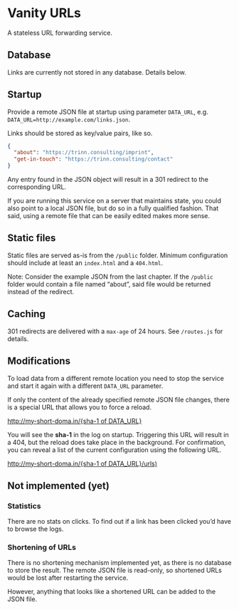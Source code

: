 # Vanity URLs

A stateless URL forwarding service.

## Database

Links are currently not stored in any database. Details below.

## Startup

Provide a remote JSON file at startup using parameter ``DATA_URL``, e.g. ``DATA_URL=http://example.com/links.json``.

Links should be stored as key/value pairs, like so.

```JSON
{
  "about": "https://trinn.consulting/imprint",
  "get-in-touch": "https://trinn.consulting/contact"
}
```

Any entry found in the JSON object will result in a 301 redirect to the corresponding URL.

If you are running this service on a server that maintains state, you could also point to a local JSON file, but do so in a fully qualified fashion. That said, using a remote file that can be easily edited makes more sense.  

## Static files

Static files are served as-is from the ``/public`` folder. Minimum configuration should include at least an ``index.html`` and a ``404.html``.

Note: Consider the example JSON from the last chapter. If the ``/public`` folder would contain a file named “about”, said file would be returned instead of the redirect.

## Caching

301 redirects are delivered with a ``max-age`` of 24 hours. See ``/routes.js`` for details.

## Modifications

To load data from a different remote location you need to stop the service and start it again with a different ``DATA_URL`` parameter.

If only the content of the already specified remote JSON file changes, there is a special URL that allows you to force a reload.

[http://my-short-doma.in/{sha-1 of DATA_URL}](#)

You will see the __sha-1__ in the log on startup. Triggering this URL will result in a 404, but the reload does take place in the background. For confirmation, you can reveal a list of the current configuration using the following URL.

[http://my-short-doma.in/{sha-1 of DATA_URL}/urls)](#)


## Not implemented (yet)

### Statistics

There are no stats on clicks. To find out if a link has been clicked you’d have to browse the logs. 

### Shortening of URLs

There is no shortening mechanism implemented yet, as there is no database to store the result. The remote JSON file is read-only, so shortened URLs would be lost after restarting the service.

However, anything that looks like a shortened URL can be added to the JSON file.
